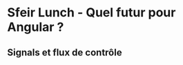 <!-- .slide: class="first-slide" -->

# **Sfeir Lunch - Quel futur pour Angular ?**

## **Signals et flux de contrôle**
